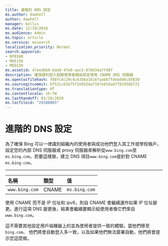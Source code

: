 ```yaml
---
title: 進階的 DNS 設定
ms.author: dawholl
author: dawholl
manager: kellis
ms.date: 12/19/2018
ms.audience: Admin
ms.topic: article
ms.service: mssearch
localization_priority: Normal
search.appverid:
- BFB160
- MOE150
- MED150
ms.assetid: 47eedbb9-6da9-47e0-aac5-078d34a7fd8f
description: 確保順利登入經驗使用者藉由設定使用 CNAME DNS 伺服器
ms.openlocfilehash: f08fc4c29c4c4356a1616faab67fdebdd6c85839
ms.sourcegitcommit: bf52cc63b75f2e0324a716fe65da47702956b722
ms.translationtype: HT
ms.contentlocale: zh-TW
ms.lasthandoff: 01/18/2019
ms.locfileid: "29380065"
---
```

# <a name="advanced-dns-configuration"></a>進階的 DNS 設定

為了確保 Bing 可以一律識別組織內的使用者與成功他們登入其工作或學校帳戶，設定您的內部 DNS 伺服器或 proxy 伺服器來解析從`www.bing.com`至`ms.bing.com`。若要這樣做，建立 DNS 項目`www.bing.com`是針對 CNAME `ms.bing.com`。
  
****

|**名稱**|**類型**|**值**|
|:-----|:-----|:-----|
|`www.bing.com`  <br/> |CNAME  <br/> |`ms.bing.com`  <br/> |
   
使用 CNAME 而不是 IP 位址和 ipv6，則自 CNAME 會繼續運作如果 IP 位址變更。進行這項 DNS 變更後，結果會繼續要顯示給使用者像它們來自`www.bing.com`。 
  
這不需要其他設定用戶端機器上的並為使用者提供一致的體驗。當他們移至`bing.com`、 他們將會自動登入多一致，以及如果他們無法簽署自動，他們將會提示您這麼做。
